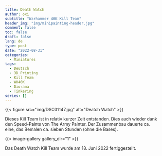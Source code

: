 ```yaml
---
title: Death Watch
author: oxi
subtitle: "Warhammer 40K Kill Team"
header_img: "img/minipainting-header.jpg"
comment: false
toc: false
draft: false
lang: de
type: post
date: "2022-08-31"
categories:
  - Miniatures
tags:
  - Deutsch
  - 3D Printing
  - Kill Team
  - WH40K
  - Diorama
  - Tinkering
series: []
---
```

{{< figure src="img/DSC01147.jpg" alt="Deatch Watch" >}}

Dieses Kill Team ist in relativ kurzer Zeit entstanden. Dies auch wieder dank den Speed-Paints von The Army Painter.
Der Zusammenbau dauerte ca. eine, das Bemalen ca. sieben Stunden (ohne die Bases).

{{< image-gallery gallery_dir="1" >}}

Das Death Watch Kill Team wurde am 18. Juni 2022 fertiggestellt.

